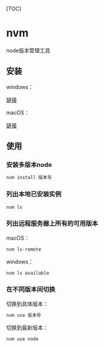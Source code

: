 [TOC]

# nvm 

node版本管理工具



## 安装

windows：

[链接](https://github.com/coreybutler/nvm-windows/releasesd)

macOS：

[链接](https://github.com/nvm-sh/nvm)



## 使用

### 安装多版本node

```bash
nvm install 版本号
```



### 列出本地已安装实例

```bash
nvm ls
```



### 列出远程服务器上所有的可用版本

macOS：

```bash
nvm ls-remote
```

windows：

```bash
nvm ls available
```



### 在不同版本间切换

切换到具体版本：

```bash
nvm use 版本号
```

切换到最新版本：

```bash
nvm use node
```

